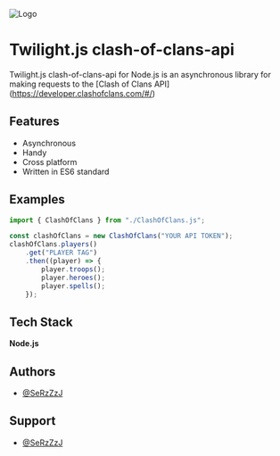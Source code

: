 
![Logo](https://user-images.githubusercontent.com/64698297/175831179-01c8beda-1c18-4f96-8a84-1452c58206f5.png)


# Twilight.js clash-of-clans-api

Twilight.js clash-of-clans-api for Node.js is an asynchronous library for making requests to the [Clash of Clans API] (https://developer.clashofclans.com/#/)


## Features

- Asynchronous
- Handy
- Cross platform
- Written in ES6 standard


## Examples

```javascript
import { ClashOfClans } from "./ClashOfClans.js";

const clashOfClans = new ClashOfClans("YOUR API TOKEN");
clashOfClans.players()
    .get("PLAYER TAG")
    .then((player) => {
        player.troops();
        player.heroes();
        player.spells();
    });
```


## Tech Stack

**Node.js**

## Authors

- [@SeRzZzJ](https://github.com/SeRzZzJ)


## Support

- [@SeRzZzJ](https://github.com/SeRzZzJ)
